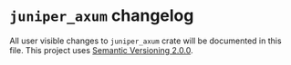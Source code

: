 `juniper_axum` changelog
========================

All user visible changes to `juniper_axum` crate will be documented in this file. This project uses [Semantic Versioning 2.0.0].




[`juniper` crate]: https://docs.rs/juniper
[Semantic Versioning 2.0.0]: https://semver.org
